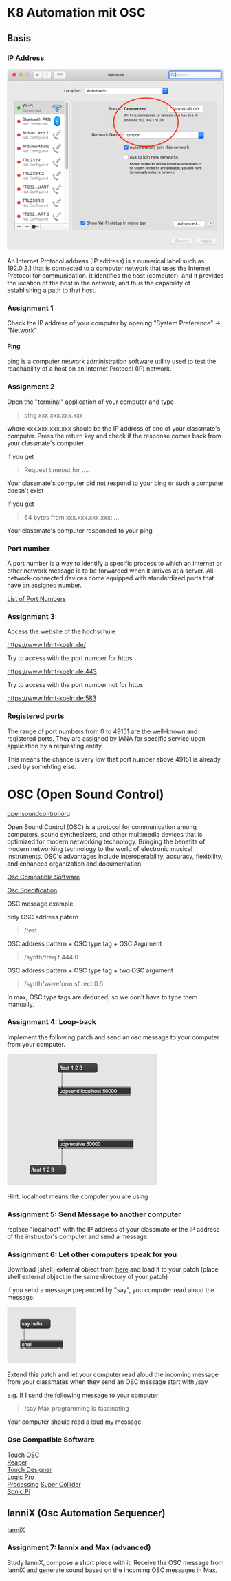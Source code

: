 # K8 Automation mit OSC

## Basis

### IP Address

![IPAddress](K8/ipaddress.png)

An Internet Protocol address (IP address) is a numerical label such as 192.0.2.1 that is connected to a computer network that uses the Internet Protocol for communication.
it identifies the host (computer), and it provides the location of the host in the network, and thus the capability of establishing a path to that host.

### Assignment 1

Check the IP address of your computer by opening "System Preference" -> "Network"


#### Ping
ping is a computer network administration software utility used to test the reachability of a host on an Internet Protocol (IP) network. 

### Assignment 2
Open the "terminal" application of your computer and type

> ping xxx.xxx.xxx.xxx 

where xxx.xxx.xxx.xxx should be the IP address of one of your classmate's computer.
Press the return key and check if the response comes back from your classmate's computer.

if you get

> Request timeout for ....

Your classmate's computer did not respond to your bing or such a computer doesn't exist

If you get

> 64 bytes from xxx.xxx.xxx.xxx: ...

Your classmate's computer responded to your ping

### Port number

A port number is a way to identify a specific process to which an internet or other network message is to be forwarded when it arrives at a server. All network-connected devices come equipped with standardized ports that have an assigned number.


[List of Port Numbers](https://en.wikipedia.org/wiki/List_of_TCP_and_UDP_port_numbers)

### Assignment 3:

Access the website of the hochschule

https://www.hfmt-koeln.de/

Try to access with the port number for https

https://www.hfmt-koeln.de:443

Try to access with the port number not for https

https://www.hfmt-koeln.de:583

### Registered ports

The range of port numbers from 0 to 49151 are the well-known and registered ports. They are assigned by IANA for specific service upon application by a requesting entity.

This means the chance is very low that port number above 49151 is already used by somehting else.

# OSC (Open Sound Control)
[opensoundcontrol.org](http://opensoundcontrol.org)

Open Sound Control (OSC) is a protocol for communication among computers, sound synthesizers, and other multimedia devices that is optimized for modern networking technology. Bringing the benefits of modern networking technology to the world of electronic musical instruments, OSC's advantages include interoperability, accuracy, flexibility, and enhanced organization and documentation.


[Osc Compatible Software](https://opensoundcontrol.stanford.edu/page-list.html)

[Osc Specification](https://opensoundcontrol.stanford.edu/spec-1_0.html)

OSC message example

only OSC address patern
> /test

OSC address pattern + OSC type tag + OSC Argument
> /synth/freq f 444.0

OSC address pattern + OSC type tag + two OSC argument
> /synth/waveform sf rect 0.6 


In max, OSC type tags are deduced, so we don't have to type them manually.

### Assignment 4: Loop-back

Implement the following patch and send an osc message to your computer from your computer.

![](K8/a4.png)

Hint: localhost means the computer you are using


### Assignment 5: Send Message to another computer

replace "localhost" with the IP address of your classmate or the IP address of the instructor's computer and send a message.

### Assignment 6: Let other computers speak for you

Download [shell] external object from [here](https://github.com/jeremybernstein/shell/releases/tag/1.0b3) and load it to your patch (place shell external object in the same directory of your patch)

if you send a message prepended by "say", you computer read aloud the message.

![](K8/a6.png)

Extend this patch and let your computer read aloud the incoming message from your classmates when they send an OSC message start with /say

e.g. If I send the following message to your computer 

> /say Max programming is fascinating

Your computer should read a loud my message.


### Osc Compatible Software

[Touch OSC](https://hexler.net/products/touchosc)  
[Reaper](https://www.reaper.fm/sdk/js/js.php)  
[Touch Designer](https://derivative.ca/)  
[Logic Pro](https://www.apple.com/logic-pro/)  
[Processing](https://processing.org/)
[Super Collider](https://supercollider.github.io/)  
[Sonic Pi](https://sonic-pi.net/)

## IanniX (Osc Automation Sequencer)

[IanniX](https://www.iannix.org/en/)

### Assignment 7: Iannix and Max (advanced)

Study IanniX, compose a short piece with it, Receive the OSC message from IanniX and generate sound based on the incoming OSC messages in Max.


